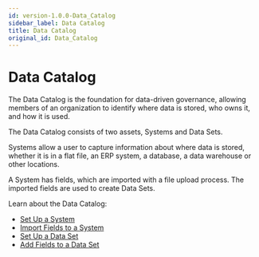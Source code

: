 ```yaml
---
id: version-1.0.0-Data_Catalog
sidebar_label: Data Catalog
title: Data Catalog
original_id: Data_Catalog
---
```


# Data Catalog

The Data Catalog is the foundation for data-driven governance, allowing
members of an organization to identify where data is stored, who owns
it, and how it is used.

The Data Catalog consists of two assets, Systems and Data Sets.

Systems allow a user to capture information about where data is stored,
whether it is in a flat file, an ERP system, a database, a data
warehouse or other locations.

A System has fields, which are imported with a file upload process. The
imported fields are used to create Data Sets.

Learn about the Data Catalog:

  - [Set Up a System](Set_Up_a_System.md)
  - [Import Fields to a System](Import_Fields_to_a_System.md)
  - [Set Up a Data Set](Set_Up_a_Data_Set.md)
  - [Add Fields to a Data Set](Set_Up_a_Data_Set.md#AddDataSetFields)
